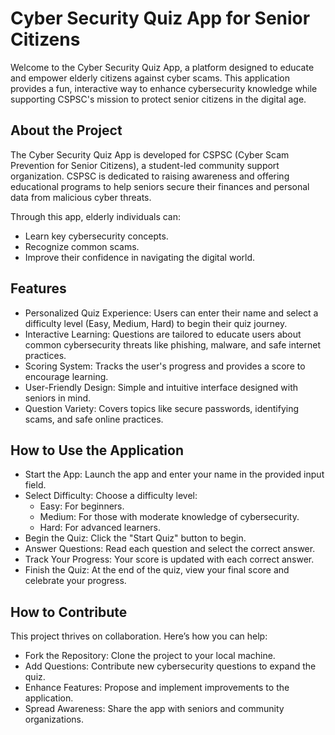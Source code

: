 # Cyber Security Quiz App for Senior Citizens

Welcome to the Cyber Security Quiz App, a platform designed to educate and empower elderly citizens against cyber scams. This application provides a fun, interactive way to enhance cybersecurity knowledge while supporting CSPSC's mission to protect senior citizens in the digital age.

## About the Project

The Cyber Security Quiz App is developed for CSPSC (Cyber Scam Prevention for Senior Citizens), a student-led community support organization. CSPSC is dedicated to raising awareness and offering educational programs to help seniors secure their finances and personal data from malicious cyber threats.

Through this app, elderly individuals can:

- Learn key cybersecurity concepts.
- Recognize common scams.
- Improve their confidence in navigating the digital world.

## Features

- Personalized Quiz Experience: Users can enter their name and select a difficulty level (Easy, Medium, Hard) to begin their quiz journey.
- Interactive Learning: Questions are tailored to educate users about common cybersecurity threats like phishing, malware, and safe internet practices.
- Scoring System: Tracks the user's progress and provides a score to encourage learning.
- User-Friendly Design: Simple and intuitive interface designed with seniors in mind.
- Question Variety: Covers topics like secure passwords, identifying scams, and safe online practices.

## How to Use the Application

- Start the App: Launch the app and enter your name in the provided input field.
- Select Difficulty: Choose a difficulty level:
  - Easy: For beginners.
  - Medium: For those with moderate knowledge of cybersecurity.
  - Hard: For advanced learners.
- Begin the Quiz: Click the "Start Quiz" button to begin.
- Answer Questions: Read each question and select the correct answer.
- Track Your Progress: Your score is updated with each correct answer.
- Finish the Quiz: At the end of the quiz, view your final score and celebrate your progress.

## How to Contribute

This project thrives on collaboration. Here’s how you can help:

- Fork the Repository: Clone the project to your local machine.
- Add Questions: Contribute new cybersecurity questions to expand the quiz.
- Enhance Features: Propose and implement improvements to the application.
- Spread Awareness: Share the app with seniors and community organizations.
